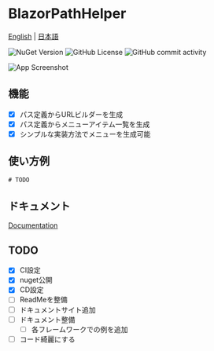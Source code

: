 
# BlazorPathHelper

[English](README.md) | [日本語](README.ja.md)

![NuGet Version](https://img.shields.io/nuget/vpre/BlazorPathHelper)
![GitHub License](https://img.shields.io/github/license/arika0093/BlazorPathHelper)
![GitHub commit activity](https://img.shields.io/github/commit-activity/m/arika0093/BlazorPathHelper)


![App Screenshot](https://via.placeholder.com/468x300?text=App+Screenshot+Here)


## 機能

- [x] パス定義からURLビルダーを生成
- [x] パス定義からメニューアイテム一覧を生成
- [x] シンプルな実装方法でメニューを生成可能

## 使い方例

```csharp
# TODO
```

## ドキュメント

[Documentation](https://linktodocumentation)

## TODO
- [x] CI設定
- [x] nuget公開
- [x] CD設定
- [ ] ReadMeを整備
- [ ] ドキュメントサイト追加
- [ ] ドキュメント整備
  - [ ] 各フレームワークでの例を追加
- [ ] コード綺麗にする
